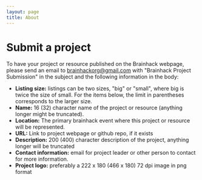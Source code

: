 ```yaml
---
layout: page
title: About
---
```


# Submit a project

To have your project or resource published on the Brainhack webpage, please send an email to [brainhackorg@gmail.com](mailto:brainhackorg@gmail.com) with "Brainhack Project Submission" in the subject and the following information in the body:


<ul>
<li><strong>Listing size:</strong> listings can be two sizes, "big" or "small", where big is twice the size of small. For the items below, the limit in parentheses corresponds to the larger size.</li>
<li><strong>Name:</strong> 16 (32) character name of the project or resource (anything longer might be truncated).</li>
<li><strong>Location:</strong> The primary brainhack event where this project or resource will be represented.</li>
<li><strong>URL:</strong> Link to project webpage or github repo, if it exists</li>
<li><strong>Description:</strong> 200 (400) character description of the project, anything longer will be truncated</li>
<li><strong>Contact information:</strong> email for project leader or other person to contact for more information.</li>
<li><Strong>Project logo:</strong> preferably a 222 x 180 (466 x 180) 72 dpi image in png format</li></ul>
